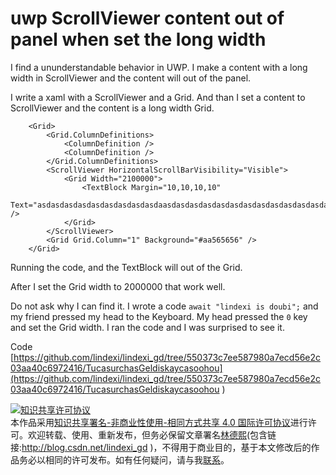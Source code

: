 
# uwp ScrollViewer content out of panel when set the long width

I find a ununderstandable behavior in UWP. I make a content with a long width in ScrollViewer and the content will out of the panel.

<!--more-->


<!-- csdn -->

I write a xaml with a ScrollViewer and a Grid. And than I set a content to ScrollViewer and the content is a long width Grid.

```xaml
    <Grid>
        <Grid.ColumnDefinitions>
            <ColumnDefinition />
            <ColumnDefinition />
        </Grid.ColumnDefinitions>
        <ScrollViewer HorizontalScrollBarVisibility="Visible">
            <Grid Width="2100000">
                <TextBlock Margin="10,10,10,10"
                    Text="asdasdasdasdasdasdasdasdasdaasdasdasdasdasdasdasdasdasdasdasdasdasdasdaasdasdasdasdasdasdasdasdasdasdasdasdasdasdaasdasdasdasdasdasdasdasdasdasdasdasdasd" />
            </Grid>
        </ScrollViewer>
        <Grid Grid.Column="1" Background="#aa565656" />
    </Grid>
```

Running the code, and the TextBlock will out of the Grid.

After I set the Grid width to 2000000 that work well.

Do not ask why I can find it. I wrote a code `await "lindexi is doubi";` and my friend pressed my head to the Keyboard. My head pressed the `0` key and set the Grid width. I ran the code and I was surprised to see it.

Code [https://github.com/lindexi/lindexi_gd/tree/550373c7ee587980a7ecd56e2c03aa40c6972416/TucasurchasGeldiskaycasoohou](https://github.com/lindexi/lindexi_gd/tree/550373c7ee587980a7ecd56e2c03aa40c6972416/TucasurchasGeldiskaycasoohou )




<a rel="license" href="http://creativecommons.org/licenses/by-nc-sa/4.0/"><img alt="知识共享许可协议" style="border-width:0" src="https://licensebuttons.net/l/by-nc-sa/4.0/88x31.png" /></a><br />本作品采用<a rel="license" href="http://creativecommons.org/licenses/by-nc-sa/4.0/">知识共享署名-非商业性使用-相同方式共享 4.0 国际许可协议</a>进行许可。欢迎转载、使用、重新发布，但务必保留文章署名[林德熙](http://blog.csdn.net/lindexi_gd)(包含链接:http://blog.csdn.net/lindexi_gd )，不得用于商业目的，基于本文修改后的作品务必以相同的许可发布。如有任何疑问，请与我[联系](mailto:lindexi_gd@163.com)。